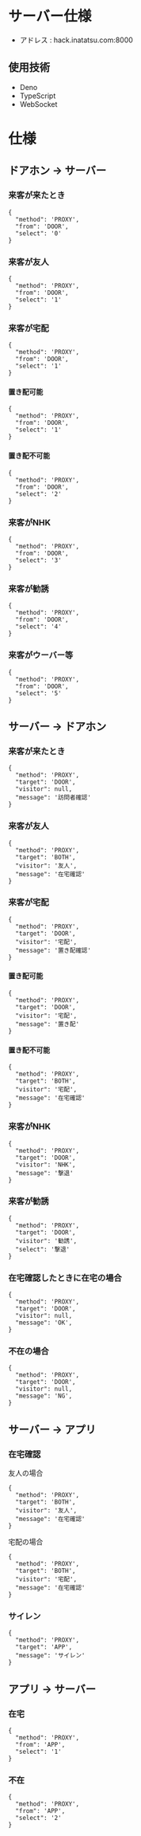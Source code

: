 # サーバー仕様
- アドレス : hack.inatatsu.com:8000
## 使用技術
- Deno
- TypeScript
- WebSocket
# 仕様
## ドアホン -> サーバー
### 来客が来たとき
```
{
  "method": 'PROXY',
  "from": 'DOOR',
  "select": '0'
}
```
### 来客が友人
```
{
  "method": 'PROXY',
  "from": 'DOOR',
  "select": '1'
}
```
### 来客が宅配
```
{
  "method": 'PROXY',
  "from": 'DOOR',
  "select": '1'
}
```
#### 置き配可能
```
{
  "method": 'PROXY',
  "from": 'DOOR',
  "select": '1'
}
```
#### 置き配不可能
```
{
  "method": 'PROXY',
  "from": 'DOOR',
  "select": '2'
}
```

### 来客がNHK
```
{
  "method": 'PROXY',
  "from": 'DOOR',
  "select": '3'
}
```

### 来客が勧誘
```
{
  "method": 'PROXY',
  "from": 'DOOR',
  "select": '4'
}
```
### 来客がウーバー等
```
{
  "method": 'PROXY',
  "from": 'DOOR',
  "select": '5'
}
```

## サーバー -> ドアホン
### 来客が来たとき
```
{
  "method": 'PROXY',
  "target": 'DOOR',
  "visitor": null,
  "message": '訪問者確認'
}
```
### 来客が友人
```
{
  "method": 'PROXY',
  "target": 'BOTH',
  "visitor": '友人',
  "message": '在宅確認'
}
```
### 来客が宅配
```
{
  "method": 'PROXY',
  "target": 'DOOR',
  "visitor": '宅配',
  "message": '置き配確認'
}
```
#### 置き配可能
```
{
  "method": 'PROXY',
  "target": 'DOOR',
  "visitor": '宅配',
  "message": '置き配'
}
```
#### 置き配不可能
```
{
  "method": 'PROXY',
  "target": 'BOTH',
  "visitor": '宅配',
  "message": '在宅確認'
}
```

### 来客がNHK
```
{
  "method": 'PROXY',
  "target": 'DOOR',
  "visitor": 'NHK',
  "message": '撃退'
}
```

### 来客が勧誘
```
{
  "method": 'PROXY',
  "target": 'DOOR',
  "visitor": '勧誘',
  "select": '撃退'
}
```

### 在宅確認したときに在宅の場合
```
{
  "method": 'PROXY',
  "target": 'DOOR',
  "visitor": null,
  "message": 'OK',
}
```

### 不在の場合
```
{
  "method": 'PROXY',
  "target": 'DOOR',
  "visitor": null,
  "message": 'NG',
}
```

## サーバー -> アプリ

### 在宅確認
友人の場合
```
{
  "method": 'PROXY',
  "target": 'BOTH',
  "visitor": '友人',
  "message": '在宅確認'
}
```
宅配の場合
```
{
  "method": 'PROXY',
  "target": 'BOTH',
  "visitor": '宅配',
  "message": '在宅確認'
}
```
### サイレン
```
{
  "method": 'PROXY',
  "target": 'APP',
  "message": 'サイレン'
}
```

## アプリ -> サーバー

### 在宅
```
{
  "method": 'PROXY',
  "from": 'APP',
  "select": '1'
}
```
### 不在
```
{
  "method": 'PROXY',
  "from": 'APP',
  "select": '2'
}
```